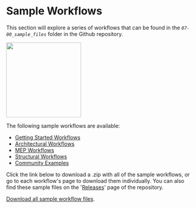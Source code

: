 # Sample Workflows

This section will explore a series of workflows that can be found in the _`07-00_sample_files`_ folder in the Github repository.

<img src="../assets/sample/sample.png" style="width:200px;"/>

The following sample workflows are available:

* [Getting Started Workflows](04-01_getting-started-workflows/) 
* [Architectural Workflows](04-02_architectural-workflows/)
* [MEP Workflows](04-03_mep-workflows/) 
* [Structural Workflows](04-04_structural-workflows.md)
* [Community Examples](https://github.com/martinstacey/RefineryPrimer/tree/4a402d4d1c74b998ec77ae24ba1fe5a01289adf9/04-sample-workflows/04-05_community-examples.md)

Click the link below to download a .zip with all of the sample workflows, or go to each workflow's page to download them individually. You can also find these sample files on the '[Releases](https://github.com/DynamoDS/RefineryPrimer/releases)' page of the repository.

[Download all sample workflow files](https://github.com/DynamoDS/RefineryPrimer/releases/download/samples-v1/04-all-sample-workflows.zip).

